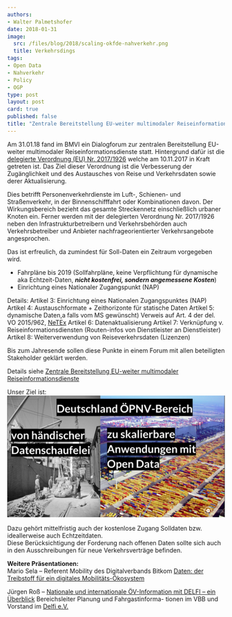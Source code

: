 ```yaml
---
authors: 
- Walter Palmetshofer
date: 2018-01-31
image:
  src: /files/blog/2018/scaling-okfde-nahverkehr.png
  title: Verkehrsdings
tags:
- Open Data
- Nahverkehr
- Policy
- OGP
type: post
layout: post
card: true
published: false
title: "Zentrale Bereitstellung EU-weiter multimodaler Reiseinformationsdienste" 
---
```



Am 31.01.18 fand im BMVI ein Dialogforum zur zentralen Bereitstellung EU-weiter multimodaler Reiseinformationsdienste statt.
Hintergrund dafür ist die [delegierte Verordnung (EU) Nr. 2017/1926](http://eur-lex.europa.eu/legal-content/DE/TXT/?uri=CELEX:32017R1926)
welche am 10.11.2017 in Kraft getreten ist. Das Ziel dieser Verordnung ist die Verbesserung der Zugänglichkeit und des Austausches von Reise und Verkehrsdaten sowie derer Aktualisierung.

Dies betrifft Personenverkehrdienste im Luft-, Schienen- und Straßenverkehr, in der Binnenschifffahrt oder Kombinationen davon.
Der Wirkungsbereich bezieht das gesamte Streckennetz einschließlich urbaner Knoten ein. Ferner werden mit der delegierten Verordnung Nr. 2017/1926 neben den Infrastrukturbetreibern und Verkehrsbehörden auch Verkehrsbetreiber und Anbieter nachfrageorientierter Verkehrsangebote angesprochen.

Das ist erfreulich, da zumindest für Soll-Daten ein Zeitraum vorgegeben wird.

- Fahrpläne bis 2019 (Sollfahrpläne, keine Verpflichtung für dynamische aka Echtzeit-Daten, <i><b>nicht kostenfrei, sondern angemessene Kosten</i></b>)
- Einrichtung eines Nationaler Zugangspunkt (NAP)

Details:
Artikel 3: Einrichtung eines Nationalen Zugangspunktes (NAP)
Artikel 4: Austauschformate + Zeithorizonte für statische Daten
Artikel 5: dynamische Daten,a falls vom MS gewünscht) Verweis auf Art. 4 der del. VO 2015/962, [NeTEx](https://en.wikipedia.org/wiki/NeTEx)
Artikel 6: Datenaktualisierung
Artikel 7: Verknüpfung v. Reiseinformationsdiensten (Routen-infos von Dienstleister an Dienstleister) 
Artikel 8: Weiterverwendung von Reiseverkehrsdaten (Lizenzen) 

Bis zum Jahresende sollen diese Punkte in einem Forum mit allen beteiligten Stakeholder geklärt werden.

Details siehe [Zentrale Bereitstellung EU-weiter multimodaler
Reiseinformationsdienste](/files/blog/2018/01/BMVI_Dialogforum_am_31-01-18.pdf)

Unser Ziel ist: 
![scaling](/files/blog/2018/01/scaling-okfde-nahverkehr.png "Scaling")

Dazu gehört mittelfristig auch der kostenlose Zugang Solldaten bzw. ideallerweise auch Echtzeitdaten.<br>
Diese Berücksichtigung der Forderung nach offenen Daten sollte sich auch in den Ausschreibungen für neue
Verkehrsverträge befinden.


<b>Weitere Präsentationen:</b><br>
Mario Sela – Referent Mobility des Digitalverbands Bitkom
[Daten: der Treibstoff für ein digitales Mobilitäts-Ökosystem](/files/blog/2018/01/Bitkom_Impulsvortrag.pdf)

Jürgen Roß – 
[Nationale und internationale ÖV-Information mit DELFI – ein Überblick](/files/blog/2018/01/DELFI_Impulsvortrag.pdf)
Bereichsleiter Planung und Fahrgastinforma-
tionen im VBB und Vorstand im [Delfi e.V.](www.delfi.de)
